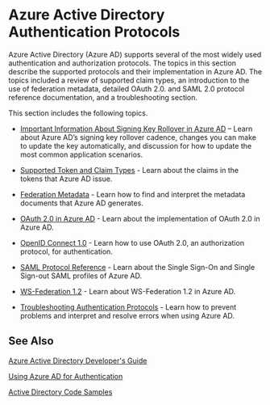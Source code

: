 <properties 
   pageTitle="Azure Active Directory Authentication Protocols"
   description="An overview of the authentication protocols supported by Azure Active Directory (AD)"
   documentationCenter="dev-center-name"
   authors="msmbaldwin"
   services="active-directory"
   manager="mbaldwin"
   editor=""/>

<tags
   ms.service="active-directory"
   ms.date="09/02/2015"
   wacn.date=""/>

# Azure Active Directory Authentication Protocols

Azure Active Directory (Azure AD) supports several of the most widely used authentication and authorization protocols. The topics in this section describe the supported protocols and their implementation in Azure AD. The topics included a review of supported claim types, an introduction to the use of federation metadata, detailed OAuth 2.0. and SAML 2.0 protocol reference documentation, and a troubleshooting section.

This section includes the following topics.

- [Important Information About Signing Key Rollover in Azure AD](https://msdn.microsoft.com/zh-cn/library/azure/dn641920.aspx) – Learn about Azure AD’s signing key rollover cadence, changes you can make to update the key automatically, and discussion for how to update the most common application scenarios.


- [Supported Token and Claim Types](active-directory-token-and-claims) - Learn about the claims in the tokens that Azure AD issue.


- [Federation Metadata](https://msdn.microsoft.com/zh-cn/library/azure/dn195592.aspx) - Learn how to find and interpret the metadata documents that Azure AD generates.


- [OAuth 2.0 in Azure AD](https://msdn.microsoft.com/zh-cn/library/azure/dn645545.aspx) - Learn about the implementation of OAuth 2.0 in Azure AD.


- [OpenID Connect 1.0](https://msdn.microsoft.com/zh-cn/library/azure/dn645541.aspx) - Learn how to use OAuth 2.0, an authorization protocol, for authentication.


- [SAML Protocol Reference](https://msdn.microsoft.com/zh-cn/library/azure/dn195591.aspx) - Learn about the Single Sign-On and Single Sign-out SAML profiles of Azure AD.


- [WS-Federation 1.2](https://msdn.microsoft.com/zh-cn/library/azure/dn903702.aspx) - Learn about WS-Federation 1.2 in Azure AD.


- [Troubleshooting Authentication Protocols](https://msdn.microsoft.com/zh-cn/library/azure/dn195584.aspx) - Learn how to prevent problems and interpret and resolve errors when using Azure AD.



## See Also 

[Azure Active Directory Developer's Guide](active-directory-developers-guide)

[Using Azure AD for Authentication](../app-service-web/web-sites-authentication-authorization)

[Active Directory Code Samples](active-directory-code-samples)
